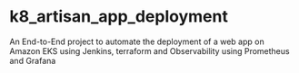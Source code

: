 # k8_artisan_app_deployment
An End-to-End project to automate the deployment of a web app on Amazon EKS using Jenkins, terraform and Observability using Prometheus and Grafana
